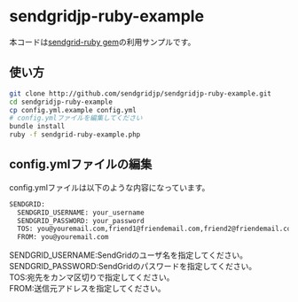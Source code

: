 # sendgridjp-ruby-example

 本コードは[sendgrid-ruby gem](https://github.com/sendgridjp/sendgrid-ruby)の利用サンプルです。

## 使い方

```bash
git clone http://github.com/sendgridjp/sendgridjp-ruby-example.git
cd sendgridjp-ruby-example
cp config.yml.example config.yml
# config.ymlファイルを編集してください
bundle install
ruby -f sendgrid-ruby-example.php
```

## config.ymlファイルの編集
config.ymlファイルは以下のような内容になっています。

```bash
SENDGRID:
  SENDGRID_USERNAME: your_username
  SENDGRID_PASSWORD: your_password
  TOS: you@youremail.com,friend1@friendemail.com,friend2@friendemail.com
  FROM: you@youremail.com
```
SENDGRID_USERNAME:SendGridのユーザ名を指定してください。  
SENDGRID_PASSWORD:SendGridのパスワードを指定してください。  
TOS:宛先をカンマ区切りで指定してください。  
FROM:送信元アドレスを指定してください。  




